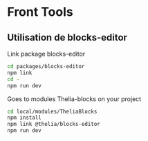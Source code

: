# Front Tools

## Utilisation de blocks-editor

Link package blocks-editor

```bash
cd packages/blocks-editor
npm link
cd -
npm run dev
````

Goes to modules Thelia-blocks on your project

```bash
cd local/modules/TheliaBlocks
npm install
npm link @thelia/blocks-editor
npm run dev
````